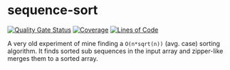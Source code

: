 # sequence-sort

[![Quality Gate Status](https://sonarcloud.io/api/project_badges/measure?project=edu.schwabe.sequencesort%3Asequencesort&metric=alert_status)](https://sonarcloud.io/dashboard?id=edu.schwabe.sequencesort%3Asequencesort)
[![Coverage](https://sonarcloud.io/api/project_badges/measure?project=edu.schwabe.sequencesort%3Asequencesort&metric=coverage)](https://sonarcloud.io/dashboard?id=edu.schwabe.sequencesort%3Asequencesort)
[![Lines of Code](https://sonarcloud.io/api/project_badges/measure?project=edu.schwabe.sequencesort%3Asequencesort&metric=ncloc)](https://sonarcloud.io/dashboard?id=edu.schwabe.sequencesort%3Asequencesort)

A very old experiment of mine finding a `O(n*sqrt(n))` (avg. case) sorting algorithm. It finds sorted sub sequences in the input array and zipper-like merges them to a sorted array.
